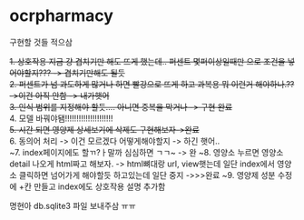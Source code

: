 # ocrpharmacy

구현할 것들 적으삼

~~1. 상호작용 지금 걍 겹치기만 해도 뜨게 했는데.. 퍼센트 몇퍼이상일때만 으로 조건을 넣어야할지??? -> 겹치기만해도 될듯~~  
~~2. 퍼센트가 넘 과도하게 많거나 하면 빨강으로 뜨게 하고 과복용 뭐 이런거 해야하나.?? ->이건 아직 안함 -> 내가햇어~~  
~~3. 인식 범위를 지정해야 할듯.... 아니면 중복을 막거나 -> 구현 완료~~  
4. 모델 바꿔야됌!!!!!!!!!!!!!!!!!!!!!  
~~5. 시간 되면 영양제 상세보기에 삭제도 구현해보자->완료~~  
6. 동의어 처리 -> 이건 모르겠다 어떻게해야할지 -> 하긴 햇어..  
~7. index페이지에도 할ㄲ?ㅏ말까 심심하면 ㄱㄱ~ -> 완
~8. 영양소 누르면 영양소 detail 나오게 html짜고 해보자. -> html뼈대랑 url, view햇는데 일단 index에서 영양소 클릭하면 넘어가게 해야할듯 하고있는데 일단 중지 ->>>완료
~9. 영양제 성분 수정에 +칸 만들고 index에도 상호작용 설명 추가함

명현아 db.sqlite3 파일 보내주삼 ㅠㅠ
